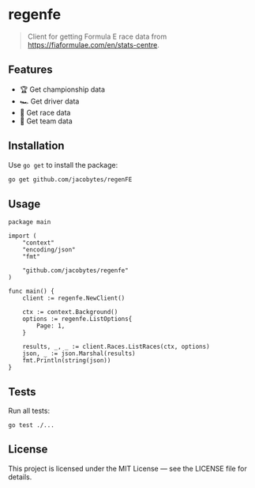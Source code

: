 # regenfe

> Client for getting Formula E race data from https://fiaformulae.com/en/stats-centre.

## Features

- 🏆 Get championship data
- 🏎️ Get driver data
- 🛞 Get race data
- 🏁 Get team data

## Installation

Use `go get` to install the package:

```bash
go get github.com/jacobytes/regenFE

```

## Usage

```
package main

import (
	"context"
	"encoding/json"
	"fmt"

	"github.com/jacobytes/regenfe"
)

func main() {
	client := regenfe.NewClient()

	ctx := context.Background()
	options := regenfe.ListOptions{
		Page: 1,
	}

	results, _, _ := client.Races.ListRaces(ctx, options)
	json, _ := json.Marshal(results)
	fmt.Println(string(json))
}
```

## Tests

Run all tests:

```
go test ./...

```

## License

This project is licensed under the MIT License — see the LICENSE file for details.
